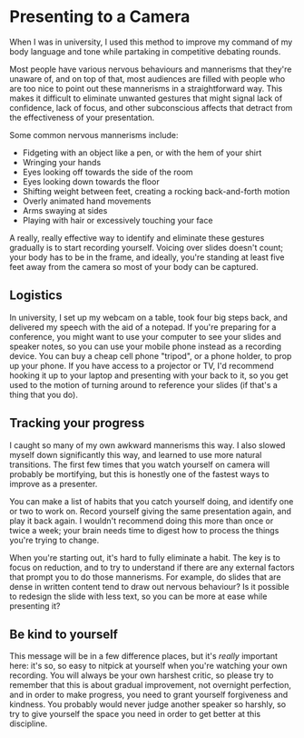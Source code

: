 # Presenting to a Camera

When I was in university, I used this method to improve my command of my body language and tone while partaking in competitive debating rounds.

Most people have various nervous behaviours and mannerisms that they're unaware of, and on top of that, most audiences are filled with people who
are too nice to point out these mannerisms in a straightforward way. This makes it difficult to eliminate unwanted gestures that might signal lack
of confidence, lack of focus, and other subconscious affects that detract from the effectiveness of your presentation.

Some common nervous mannerisms include:

* Fidgeting with an object like a pen, or with the hem of your shirt
* Wringing your hands
* Eyes looking off towards the side of the room
* Eyes looking down towards the floor
* Shifting weight between feet, creating a rocking back-and-forth motion
* Overly animated hand movements
* Arms swaying at sides
* Playing with hair or excessively touching your face

A really, really effective way to identify and eliminate these gestures gradually is to start recording yourself. Voicing over slides doesn't count;
your body has to be in the frame, and ideally, you're standing at least five feet away from the camera so most of your body can be captured.

## Logistics

In university, I set up my webcam on a table, took four big steps back, and delivered my speech with the aid of a notepad. If you're preparing
for a conference, you might want to use your computer to see your slides and speaker notes, so you can use your mobile phone instead as a recording device.
You can buy a cheap cell phone "tripod", or a phone holder, to prop up your phone. If you have access to a projector or TV, I'd recommend hooking it up 
to your laptop and presenting with your back to it, so you get used to the motion of turning around to reference your slides (if that's a thing that you do).

## Tracking your progress

I caught so many of my own awkward mannerisms this way. I also slowed myself down significantly this way, and learned to use more natural transitions.
The first few times that you watch yourself on camera will probably be mortifying, but this is honestly one of the fastest ways to improve as a
presenter.

You can make a list of habits that you catch yourself doing, and identify one or two to work on. Record yourself giving the same presentation again,
and play it back again. I wouldn't recommend doing this more than once or twice a week; your brain needs time to digest how to process the things
you're trying to change.

When you're starting out, it's hard to fully eliminate a habit. The key is to focus on reduction, and to try to understand if there are any
external factors that prompt you to do those mannerisms. For example, do slides that are dense in written content tend to draw out nervous behaviour?
Is it possible to redesign the slide with less text, so you can be more at ease while presenting it?

## Be kind to yourself

This message will be in a few difference places, but it's *really* important here: it's so, so easy to nitpick at yourself when you're watching
your own recording. You will always be your own harshest critic, so please try to remember that this is about gradual improvement, not overnight
perfection, and in order to make progress, you need to grant yourself forgiveness and kindness. You probably would never judge another speaker so
harshly, so try to give yourself the space you need in order to get better at this discipline.
